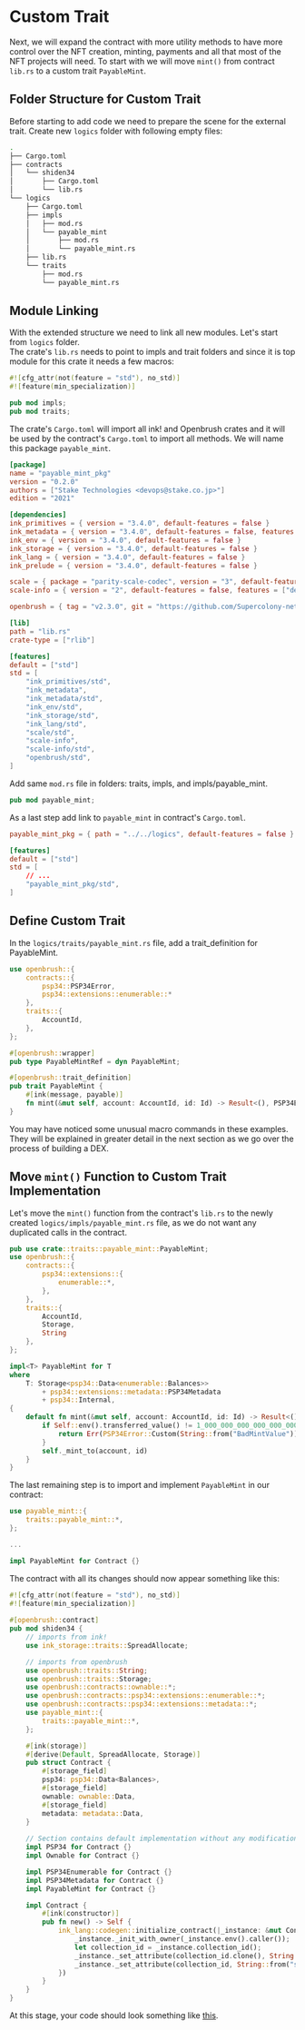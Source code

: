 # Custom Trait

Next, we will expand the contract with more utility methods to have more control over the NFT creation, minting, payments and all that most of the NFT projects will need.
To start with we will move `mint()` from contract `lib.rs` to a custom trait `PayableMint`.

## Folder Structure for Custom Trait
Before starting to add code we need to prepare the scene for the external trait. Create new `logics` folder with following empty files:
```bash
.
├── Cargo.toml
├── contracts
│   └── shiden34
│       ├── Cargo.toml
│       └── lib.rs
└── logics
    ├── Cargo.toml
    ├── impls
    │   ├── mod.rs
    │   └── payable_mint
    │       ├── mod.rs
    │       └── payable_mint.rs
    ├── lib.rs
    └── traits
        ├── mod.rs
        └── payable_mint.rs
```

## Module Linking
With the extended structure we need to link all new modules. Let's start from `logics` folder.   
The crate's `lib.rs` needs to point to impls and trait folders and since it is top module for this crate it needs a few macros:
```rust
#![cfg_attr(not(feature = "std"), no_std)]
#![feature(min_specialization)]

pub mod impls;
pub mod traits;
```

The crate's `Cargo.toml` will import all ink! and Openbrush crates and it will be used by the contract's `Cargo.toml` to import all methods. We will name this package `payable_mint`.
```toml
[package]
name = "payable_mint_pkg"
version = "0.2.0"
authors = ["Stake Technologies <devops@stake.co.jp>"]
edition = "2021"

[dependencies]
ink_primitives = { version = "3.4.0", default-features = false }
ink_metadata = { version = "3.4.0", default-features = false, features = ["derive"], optional = true }
ink_env = { version = "3.4.0", default-features = false }
ink_storage = { version = "3.4.0", default-features = false }
ink_lang = { version = "3.4.0", default-features = false }
ink_prelude = { version = "3.4.0", default-features = false }

scale = { package = "parity-scale-codec", version = "3", default-features = false, features = ["derive"] }
scale-info = { version = "2", default-features = false, features = ["derive"], optional = true }

openbrush = { tag = "v2.3.0", git = "https://github.com/Supercolony-net/openbrush-contracts", default-features = false, features = ["ownable", "psp34", "reentrancy_guard"] }

[lib]
path = "lib.rs"
crate-type = ["rlib"]

[features]
default = ["std"]
std = [
    "ink_primitives/std",
    "ink_metadata",
    "ink_metadata/std",
    "ink_env/std",
    "ink_storage/std",
    "ink_lang/std",
    "scale/std",
    "scale-info",
    "scale-info/std",
    "openbrush/std",
]
```
Add same `mod.rs` file in folders: traits, impls, and impls/payable_mint.
```rust
pub mod payable_mint;
```
As a last step add link to `payable_mint` in contract's `Cargo.toml`.
```toml
payable_mint_pkg = { path = "../../logics", default-features = false }

[features]
default = ["std"]
std = [
    // ...
    "payable_mint_pkg/std",
]
```

## Define Custom Trait 
In the `logics/traits/payable_mint.rs` file, add a trait_definition for PayableMint.
```rust
use openbrush::{
    contracts::{
        psp34::PSP34Error,
        psp34::extensions::enumerable::*
    },
    traits::{
        AccountId,
    },
};

#[openbrush::wrapper]
pub type PayableMintRef = dyn PayableMint;

#[openbrush::trait_definition]
pub trait PayableMint {
    #[ink(message, payable)]
    fn mint(&mut self, account: AccountId, id: Id) -> Result<(), PSP34Error>;
}
```

You may have noticed some unusual macro commands in these examples. They will be explained in greater detail in the next section as we go over the process of building a DEX. 

## Move `mint()` Function to Custom Trait Implementation
Let's move the `mint()` function from the contract's `lib.rs` to the newly created `logics/impls/payable_mint.rs` file, as we do not want any duplicated calls in the contract.

```rust
pub use crate::traits::payable_mint::PayableMint;
use openbrush::{
    contracts::{
        psp34::extensions::{
            enumerable::*,
        },
    },
    traits::{
        AccountId,
        Storage,
        String
    },
};

impl<T> PayableMint for T
where
    T: Storage<psp34::Data<enumerable::Balances>>
        + psp34::extensions::metadata::PSP34Metadata
        + psp34::Internal,
{
    default fn mint(&mut self, account: AccountId, id: Id) -> Result<(), PSP34Error> {
        if Self::env().transferred_value() != 1_000_000_000_000_000_000 {
            return Err(PSP34Error::Custom(String::from("BadMintValue")))
        }
        self._mint_to(account, id)
    }
}
```

The last remaining step is to import and implement `PayableMint` in our contract:

```rust
use payable_mint::{
    traits::payable_mint::*,
};

...

impl PayableMint for Contract {}
```

The contract with all its changes should now appear something like this:

```rust
#![cfg_attr(not(feature = "std"), no_std)]
#![feature(min_specialization)]
        
#[openbrush::contract]
pub mod shiden34 {
    // imports from ink!
	use ink_storage::traits::SpreadAllocate;

    // imports from openbrush
	use openbrush::traits::String;
	use openbrush::traits::Storage;
	use openbrush::contracts::ownable::*;
	use openbrush::contracts::psp34::extensions::enumerable::*;
	use openbrush::contracts::psp34::extensions::metadata::*;
	use payable_mint::{
        traits::payable_mint::*,
    };

    #[ink(storage)]
    #[derive(Default, SpreadAllocate, Storage)]
    pub struct Contract {
    	#[storage_field]
		psp34: psp34::Data<Balances>,
		#[storage_field]
		ownable: ownable::Data,
		#[storage_field]
		metadata: metadata::Data,
    }
    
    // Section contains default implementation without any modifications
	impl PSP34 for Contract {}
	impl Ownable for Contract {}

	impl PSP34Enumerable for Contract {}
	impl PSP34Metadata for Contract {}
    impl PayableMint for Contract {}

    impl Contract {
        #[ink(constructor)]
        pub fn new() -> Self {
            ink_lang::codegen::initialize_contract(|_instance: &mut Contract|{
				_instance._init_with_owner(_instance.env().caller());
				let collection_id = _instance.collection_id();
				_instance._set_attribute(collection_id.clone(), String::from("name"), String::from("Shiden34"));
				_instance._set_attribute(collection_id, String::from("symbol"), String::from("SH34"));
			})
        }
    }
}
```

At this stage, your code should look something like [this](https://github.com/swanky-dapps/nft/tree/tutorial/trait-step3).
